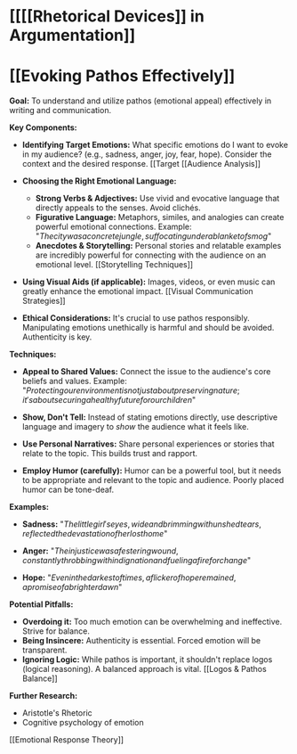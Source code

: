 # [[[[Rhetorical Devices]] in Argumentation]]
# [[Evoking Pathos Effectively]]

**Goal:** To understand and utilize pathos (emotional appeal) effectively in writing and communication.

**Key Components:**

* **Identifying Target Emotions:**  What specific emotions do I want to evoke in my audience?  (e.g., sadness, anger, joy, fear, hope).  Consider the context and the desired response. [[Target [[Audience Analysis]]

* **Choosing the Right Emotional Language:**
    * **Strong Verbs & Adjectives:** Use vivid and evocative language that directly appeals to the senses.  Avoid clichés.
    * **Figurative Language:** Metaphors, similes, and analogies can create powerful emotional connections.  Example:  "$The city was a concrete jungle, suffocating under a blanket of smog$"
    * **Anecdotes & Storytelling:** Personal stories and relatable examples are incredibly powerful for connecting with the audience on an emotional level. [[Storytelling Techniques]]

* **Using Visual Aids (if applicable):** Images, videos, or even music can greatly enhance the emotional impact. [[Visual Communication Strategies]]

* **Ethical Considerations:**  It's crucial to use pathos responsibly.  Manipulating emotions unethically is harmful and should be avoided.  Authenticity is key.

**Techniques:**

* **Appeal to Shared Values:** Connect the issue to the audience's core beliefs and values.  Example:  "$Protecting our environment is not just about preserving nature; it's about securing a healthy future for our children$"

* **Show, Don't Tell:** Instead of stating emotions directly, use descriptive language and imagery to *show* the audience what it feels like.

* **Use Personal Narratives:** Share personal experiences or stories that relate to the topic.  This builds trust and rapport.

* **Employ Humor (carefully):** Humor can be a powerful tool, but it needs to be appropriate and relevant to the topic and audience.  Poorly placed humor can be tone-deaf.


**Examples:**

* **Sadness:**  "$The little girl's eyes, wide and brimming with unshed tears, reflected the devastation of her lost home$"

* **Anger:** "$The injustice was a festering wound, constantly throbbing with indignation and fueling a fire for change$"

* **Hope:** "$Even in the darkest of times, a flicker of hope remained, a promise of a brighter dawn$"


**Potential Pitfalls:**

* **Overdoing it:** Too much emotion can be overwhelming and ineffective.  Strive for balance.
* **Being Insincere:**  Authenticity is essential.  Forced emotion will be transparent.
* **Ignoring Logic:** While pathos is important, it shouldn't replace logos (logical reasoning).  A balanced approach is vital. [[Logos & Pathos Balance]]


**Further Research:**

* Aristotle's Rhetoric
*  Cognitive psychology of emotion

[[Emotional Response Theory]]
